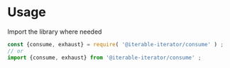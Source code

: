 # Usage

Import the library where needed
```js
const {consume, exhaust} = require( '@iterable-iterator/consume' ) ;
// or
import {consume, exhaust} from '@iterable-iterator/consume' ;
```
